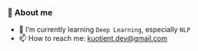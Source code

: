 ### 💌 About me
- 🌱 I’m currently learning `Deep Learning`, especially `NLP`
- 📫 How to reach me: kuotient.dev@gmail.com
